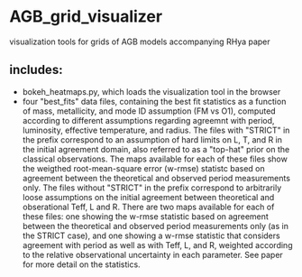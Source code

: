 # AGB_grid_visualizer
visualization tools for grids of AGB models accompanying RHya paper

## includes:
- bokeh_heatmaps.py, which loads the visualization tool in the browser 
- four "best_fits" data files, containing the best fit statistics as a function of mass, metallicity, and mode ID assumption (FM vs O1), computed according to different assumptions regarding agreemnt with period, luminosity, effective temperature, and radius. The files with "STRICT" in the prefix correspond to an assumption of hard limits on L, T, and R in the initial agreement domain, also referred to as a "top-hat" prior on the classical observations. The maps available for each of these files show the weigthed root-mean-square error (w-rmse) statistc based on agreement between the theoretical and observed period measurements only. The files without "STRICT" in the prefix correspond to arbitrarily loose assumptions on the initial agreement between theoretical and obserational Teff, L and R. There are two maps available for each of these files: one showing the w-rmse statistic based on agreement between the theoretical and observed period measurements only (as in the STRICT case), and one showing a w-rmse statistic that considers agreement with period as well as with Teff, L, and R, weighted according to the relative observational uncertainty in each parameter.
See paper for more detail on the statistics.  

<!-- #Period    mass   z  pulse_number  period_WRMSE    global_WRMSE 
FM   1.00   0.0013   3   115.0333   283.6358 -->